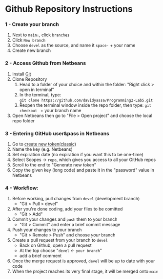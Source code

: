 # Github Repository Instructions

### 1 - Create your branch
1. Next to `main↓`, click `branches`
2. Click `New branch`
3. Choose `devel` as the source, and name it `space-` + your name
4. Create new branch

### 2 - Access Github from Netbeans
1. Install [Git](https://github.com/git-for-windows/git/releases/download/v2.51.0.windows.2/Git-2.51.0.2-64-bit.exe)
2. Clone Repository
     1. Head to a folder of your choice and within the folder: "Right click > open in terminal"
     2. In the terminal, type:  
            `git clone https://github.com/davidyassa/Programming2-Lab5.git` 
     3. Reopen the terminal window inside the repo folder, then type: `git checkout ` + your branch name
3. Open Netbeans then go to "File > Open project" and choose the local repo folder

### 3 - Entering GitHub user&pass in Netbeans

1. Go to [create new token(classic)](https://github.com/settings/tokens/new)
2. Name the key (e.g. Netbeans)
3. Set expiration date (no expiration if you want this to be one-time)
4. Select Scopes → `repo`, which gives you access to all your GitHub repos
5. Scroll to the end to "Generate new token"
6. Copy the given key (long code) and paste it in the "password" value in Netbeans


### 4 - Workflow:  
1. Before working, pull changes from `devel`  (development branch)
    - "Git > Pull > devel"
2. After you're done coding, add your files to be comitted
    - "Git > Add"
3. Commit your changes and `push` them to your branch 
    - "Git > Commit" and enter a brief commit message
4. Push your changes to your branch  
    - "Git > Remote > Push" and choose _your_ branch
5. Create a pull request from your branch to `devel`
    - Back on Github, open a pull request
    - At the top choose "`devel` ← `your branch`"
    - add a brief comment
7. Once the merge request is approved, `devel` will be up to date with your code
8. When the project reaches its very final stage, it will be merged onto `main`